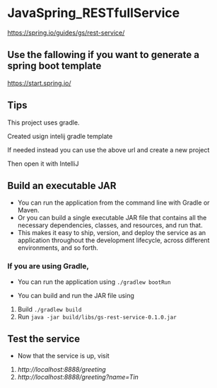 # JavaSpring_RESTfullService
https://spring.io/guides/gs/rest-service/

## Use the fallowing if you want to generate a spring boot template

https://start.spring.io/

## Tips

This project uses gradle. 

Created usign intelij gradle template

If needed instead you can use the above url and create a new project

Then open it with IntelliJ

## Build an executable JAR

* You can run the application from the command line with Gradle or Maven. 
* Or you can build a single executable JAR file that contains all the necessary dependencies, classes, and resources, and run that. 
* This makes it easy to ship, version, and deploy the service as an application throughout the development lifecycle, across different environments, and so forth.

### If you are using Gradle,

* You can run the application using
   `./gradlew bootRun`

* You can build and run the JAR file using
 1. Build
    `./gradlew build`
 2. Run
    `java -jar build/libs/gs-rest-service-0.1.0.jar`

## Test the service

* Now that the service is up, visit 
 1. _http://localhost:8888/greeting_
 2. _http://localhost:8888/greeting?name=Tin_